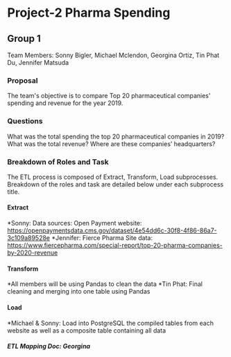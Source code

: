 # Project-2 Pharma Spending

## Group 1
Team Members: Sonny Bigler, Michael Mclendon, Georgina Ortiz, Tin Phat Du, Jennifer Matsuda

### Proposal
The team's objective is to compare Top 20 pharmaceutical companies' spending and revenue for the year 2019.

### Questions
What was the total spending the top 20 pharmaceutical companies in 2019?
What was the total revenue?
Where are these companies’ headquarters? 

### Breakdown of Roles and Task
The ETL process is composed of Extract, Transform, Load subprocesses.
Breakdown of the roles and task are detailed below under each subprocess title. 

#### Extract
*Sonny: Data sources: Open Payment website: https://openpaymentsdata.cms.gov/dataset/4e54dd6c-30f8-4f86-86a7-3c109a89528e
*Jennifer: Fierce Pharma Site data: https://www.fiercepharma.com/special-report/top-20-pharma-companies-by-2020-revenue 

#### Transform
*All members will be using Pandas to clean the data
*Tin Phat: Final cleaning and merging into one table using Pandas

#### Load
*Michael & Sonny: Load into PostgreSQL the compiled tables from each website as well as a composite table containing all data

##### ETL Mapping Doc: Georgina



                










